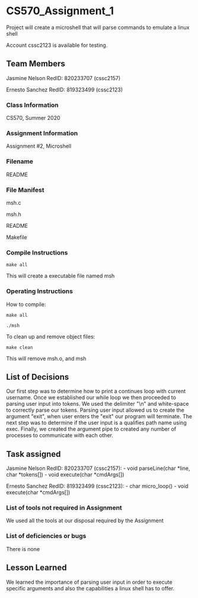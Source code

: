 # CS570_Assignment_1

Project will create a microshell that will parse commands to emulate a linux shell

Account cssc2123 is available for testing.

## Team Members

Jasmine Nelson RedID: 820233707 (cssc2157)

Ernesto Sanchez RedID: 819323499 (cssc2123)

### Class Information

CS570, Summer 2020

### Assignment Information

Assignment #2, Microshell

### Filename

README

### File Manifest

msh.c

msh.h

README

Makefile

### Compile Instructions

```
make all
```

This will create a executable file named msh


### Operating Instructions

How to compile:

```
make all

./msh

```

To clean up and remove object files:

```
make clean

```

This will remove msh.o, and msh


## List of Decisions

Our first step was to determine how to print a continues loop with current username. Once we established our while loop we
then proceeded to parsing user input into tokens. We used the delimiter "\n" and white-space to correctly parse our tokens.
Parsing user input allowed us to create the argument "exit", when user enters the "exit" our program will terminate. The next step
was to determine if the user input is a qualifies path name using exec. Finally, we created the argument pipe to created any number of processes
to communicate with each other.

## Task assigned

Jasmine Nelson RedID: 820233707 (cssc2157):
     - void parseLine(char *line, char *tokens[])
     - void execute(char *cmdArgs[])

Ernesto Sanchez RedID: 819323499 (cssc2123):
    - char micro_loop()
    - void execute(char *cmdArgs[])


### List of tools not required in Assignment

We used all the tools at our disposal required by the Assignment

### List of deficiencies or bugs

There is none

## Lesson Learned

We learned the importance of parsing user input in order to execute specific arguments and also the capabilities a linux shell has to offer.

